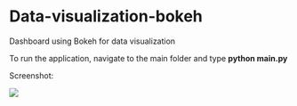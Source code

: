 # Data-visualization-bokeh
Dashboard using Bokeh for data visualization

To run the application, navigate to the main folder and type <b>python main.py</b>

Screenshot:

![](../../blob/master/images/dash.png)

